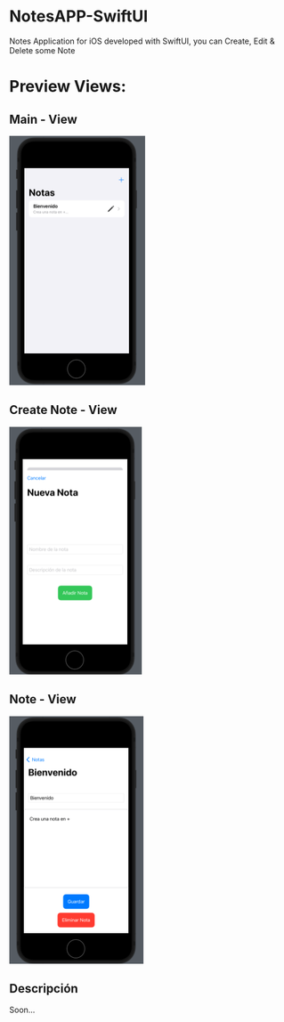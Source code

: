 # NotesAPP-SwiftUI
Notes Application for iOS developed with SwiftUI, you can Create, Edit &amp; Delete some Note


# Preview Views:

## Main - View
![Main Image](https://github.com/AmbrizAlberto/NotesAPP-SwiftUI/blob/master/Images/MainView.png)


## Create Note - View
![Create Image](https://github.com/AmbrizAlberto/NotesAPP-SwiftUI/blob/master/Images/CreateView.png)


## Note - View
![Note Image](https://github.com/AmbrizAlberto/NotesAPP-SwiftUI/blob/master/Images/NoteView.png)

## Descripción

Soon...
